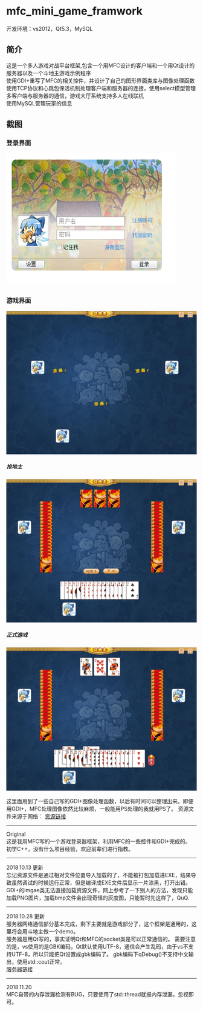 # mfc_mini_game_framwork

开发环境：vs2012，Qt5.3，MySQL 

## 简介
这是一个多人游戏对战平台框架,包含一个用MFC设计的客户端和一个用Qt设计的服务器以及一个斗地主游戏示例程序  
使用GDI+重写了MFC的相关控件，并设计了自己的图形界面类库与图像处理函数  
使用TCP协议和心跳包保活机制处理客户端和服务器的连接，使用select模型管理多客户端与服务器的通信，游戏大厅系统支持多人在线联机  
使用MySQL管理玩家的信息  
## 截图  

### 登录界面   
<img src="https://raw.githubusercontent.com/Cirnoo/Online-Game-Platform-Framework/Netwok/screenshot/login_dlg.jpg" width="450"> <br>
### 游戏界面  
<img src="https://raw.githubusercontent.com/Cirnoo/Online-Game-Platform-Framework/Netwok/screenshot/game_ready.jpg" width="600"> <br>
##### 抢地主
<img src="https://raw.githubusercontent.com/Cirnoo/Online-Game-Platform-Framework/Netwok/screenshot/game_2.jpg" width="600"> <br>

##### 正式游戏
<img src="https://raw.githubusercontent.com/Cirnoo/Online-Game-Platform-Framework/Netwok/screenshot/game_start.jpg" width="600"> <br>

这里面用到了一些自己写的GDI+图像处理函数，以后有时间可以整理出来。即便用GDI+，MFC处理图像依然比较麻烦，一般能用PS处理的我就用PS了。
资源文件来源于网络：
[资源链接](https://blog.csdn.net/geniusice18/article/details/8393674)

---  
Original  
这是我用MFC写的一个游戏登录器框架，利用MFC的一些控件和GDI+完成的。<br>
初学C++，没有什么项目经验，欢迎前辈们进行指教。<br>

---  

2018.10.13 更新  
忘记资源文件是通过相对文件位置导入加载的了，不能被打包加载进EXE，结果导致虽然调试的时候运行正常，但是编译成EXE文件后显示一片漆黑，打开出错。  
GDI+的imgae类无法直接加载资源文件，网上参考了一下别人的方法，发现只能加载PNG图片，加载bmp文件会出现奇怪的灰度图，只能暂时先这样了，QuQ.

--- 

2018.10.28 更新  
服务器网络通信部分基本完成，剩下主要就是游戏部分了，这个框架是通用的，这里将会用斗地主做一个demo。  
服务器是用Qt写的，事实证明Qt和MFC的socket类是可以正常通信的。
需要注意的是，vs使用的是GBK编码，Qt默认使用UTF-8，通信会产生乱码，由于vs不支持UTF-8，所以只能把Qt设置成gbk编码了。
gbk编码下qDebug()不支持中文输出，使用std::cout正常。  
[服务器链接](https://github.com/Cirnoo/game-server)

---

2018.11.20  
MFC自带的内存泄漏检测有BUG，只要使用了std::thread就报内存泄漏，忽视即可。

